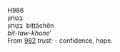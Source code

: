 <body>
  <p>H986<br>  בּטּחון  <br> בִּטָּחוֹן  ‎  biṭṭâchôn  <br><i>bit-taw-khone‘ </i><br>From <a href="h0982.htm">982</a>  <i>trust: - </i>confidence, hope.<br></p>
 </body>